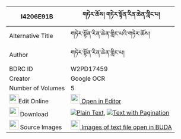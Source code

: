 |I4206E91B|གཏེར་ཆོས། གཏེར་སྟོན་རིན་ཆེན་གླིང་པ། 
| --- | --- 
|Alternative Title |གཏེར་སྟོན་རིན་ཆེན་གླིང་པའི་གཏེར་ཆོས།
|Author| གཏེར་སྟོན་རིན་ཆེན་གླིང་པ།
|BDRC ID | W2PD17459
|Creator | Google OCR
|Number of Volumes| 5
|<img width="25" src="https://img.icons8.com/color/25/000000/edit-property.png">Edit Online| [<img width="25" src="https://avatars.githubusercontent.com/u/45091458?s=200&v=4"> Open in Editor](http://editor.openpecha.org/I4206E91B)
|<img width="25" src="https://img.icons8.com/fluent/48/000000/download-2.png"/>  Download | [![](https://img.icons8.com/color/20/000000/txt.png)Plain Text](https://github.com/Openpecha/I4206E91B/releases/download/v1/tercho_terton_rinchen_lingpa_plain_I4206E91B.zip), [![](https://img.icons8.com/color/20/000000/txt.png)Text with Pagination](https://github.com/Openpecha/I4206E91B/releases/download/v1/tercho_terton_rinchen_lingpa_pages_I4206E91B.zip)
|<img width="25" src="https://img.icons8.com/plasticine/100/000000/pictures-folder.png"/>  Source Images | [<img width="25" src="https://library.bdrc.io/icons/BUDA-small.svg"> Images of text file open in BUDA](https://library.bdrc.io/show/bdr:W2PD17459)